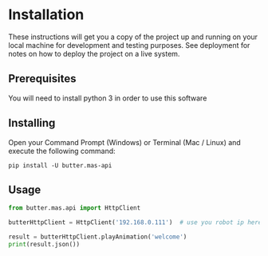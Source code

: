 # Installation

These instructions will get you a copy of the project up and running on your local machine for development and testing purposes. See deployment for notes on how to deploy the project on a live system.

## Prerequisites

You will need to install python 3 in order to use this software

## Installing

Open your Command Prompt (Windows) or Terminal (Mac / Linux) and execute the following command:

`pip install -U butter.mas-api`

## Usage

```python
from butter.mas.api import HttpClient

butterHttpClient = HttpClient('192.168.0.111')  # use you robot ip here

result = butterHttpClient.playAnimation('welcome')
print(result.json())
```
